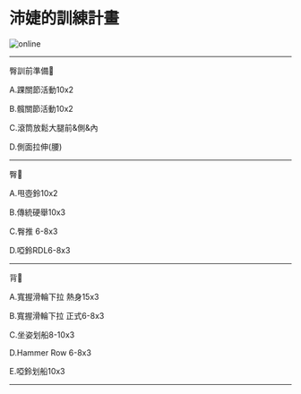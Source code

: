 <!DOCTYPE html>
<html>
  <head>
    <meta charset="UTF-8">
    <title>沛婕的訓練計畫</title>
  </head>
  <body>
    <h1>沛婕的訓練計畫</h1>
    <img src="https://custom-images.strikinglycdn.com/res/hrscywv4p/image/upload/c_limit,fl_lossy,h_600,w_800,f_auto,q_auto/6854615/492705_919805.jpeg" alt="online">
    <hr>
    <p>臀訓前準備🍑</p>
    <p>A.踝關節活動10x2</p>
    <p>B.髖關節活動10x2</p>
    <p>C.滾筒放鬆大腿前&側&內</p>
    <p>D.側面拉伸(腰)</p>
    <hr>
    <p>臀🍑</p>
    <p>A.甩壺鈴10x2</p>
    <p>B.傳統硬舉10x3</p>
    <p>C.臀推 6-8x3</p>
    <p>D.啞鈴RDL6-8x3</p>
    <hr>
    <p>背🐚</p>
    <p>A.寬握滑輪下拉 熱身15x3</p>
    <p>B.寬握滑輪下拉 正式6-8x3</p>
    <p>C.坐姿划船8-10x3</p>
    <p>D.Hammer Row 6-8x3</p>
    <p>E.啞鈴划船10x3</p>
    <hr>
  </body>
</html>
